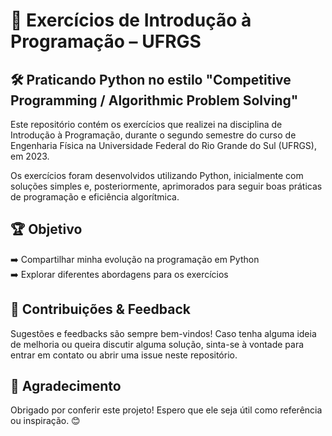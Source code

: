 # 📌 Exercícios de Introdução à Programação – UFRGS
## 🛠️ Praticando Python no estilo "Competitive Programming / Algorithmic Problem Solving"

Este repositório contém os exercícios que realizei na disciplina de Introdução à Programação, durante o segundo semestre do curso de Engenharia Física na Universidade Federal do Rio Grande do Sul (UFRGS), em 2023.

Os exercícios foram desenvolvidos utilizando Python, inicialmente com soluções simples e, posteriormente, aprimorados para seguir boas práticas de programação e eficiência algorítmica.


## 🏆 Objetivo

➡️ Compartilhar minha evolução na programação em Python  
➡️ Explorar diferentes abordagens para os exercícios


## 🤝 Contribuições & Feedback

Sugestões e feedbacks são sempre bem-vindos! Caso tenha alguma ideia de melhoria ou queira discutir alguma solução, sinta-se à vontade para entrar em contato ou abrir uma issue neste repositório.


## 🌟 Agradecimento

Obrigado por conferir este projeto! Espero que ele seja útil como referência ou inspiração. 😊